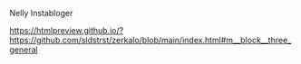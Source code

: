 Nelly Instabloger

https://htmlpreview.github.io/?https://github.com/sldstrst/zerkalo/blob/main/index.html#m__block__three_general
